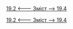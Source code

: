 [19.2 <--- ](19_2.md) [   Зміст   ](README.md) [--> 19.4](19_4.md)



[19.2 <--- ](19_2.md) [   Зміст   ](README.md) [--> 19.4](19_4.md)